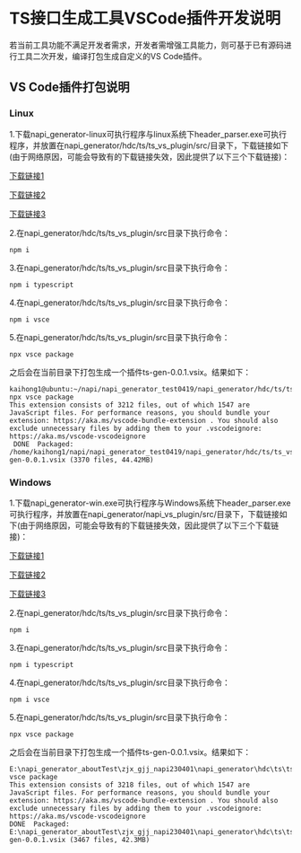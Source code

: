 # TS接口生成工具VSCode插件开发说明

若当前工具功能不满足开发者需求，开发者需增强工具能力，则可基于已有源码进行工具二次开发，编译打包生成自定义的VS Code插件。

## VS Code插件打包说明

### Linux

1.下载napi_generator-linux可执行程序与linux系统下header_parser.exe可执行程序，并放置在napi_generator/hdc/ts/ts_vs_plugin/src/目录下，下载链接如下(由于网络原因，可能会导致有的下载链接失效，因此提供了以下三个下载链接)：

[下载链接1](http://ftpkaihongdigi.i234.me:5000/sharing/kBG1c7CvT)

[下载链接2](http://ftp.kaihong.com:5000/sharing/kBG1c7CvT)

[下载链接3](http://ftp.kaihongdigi.com:5000/sharing/kBG1c7CvT)

2.在napi_generator/hdc/ts/ts_vs_plugin/src目录下执行命令：

	npm i

3.在napi_generator/hdc/ts/ts_vs_plugin/src目录下执行命令：

	npm i typescript

4.在napi_generator/hdc/ts/ts_vs_plugin/src目录下执行命令：

	npm i vsce

5.在napi_generator/hdc/ts/ts_vs_plugin/src目录下执行命令：

	npx vsce package

之后会在当前目录下打包生成一个插件ts-gen-0.0.1.vsix。结果如下：

	kaihong1@ubuntu:~/napi/napi_generator_test0419/napi_generator/hdc/ts/ts_vs_plugin/src$ npx vsce package
	This extension consists of 3212 files, out of which 1547 are JavaScript files. For performance reasons, you should bundle your extension: https://aka.ms/vscode-bundle-extension . You should also exclude unnecessary files by adding them to your .vscodeignore: https://aka.ms/vscode-vscodeignore
	 DONE  Packaged: /home/kaihong1/napi/napi_generator_test0419/napi_generator/hdc/ts/ts_vs_plugin/src/ts-gen-0.0.1.vsix (3370 files, 44.42MB)

### Windows

1.下载napi_generator-win.exe可执行程序与Windows系统下header_parser.exe可执行程序，并放置在napi_generator/napi_vs_plugin/src/目录下，下载链接如下(由于网络原因，可能会导致有的下载链接失效，因此提供了以下三个下载链接)：

[下载链接1](http://ftpkaihongdigi.i234.me:5000/sharing/kBG1c7CvT)

[下载链接2](http://ftp.kaihong.com:5000/sharing/kBG1c7CvT)

[下载链接3](http://ftp.kaihongdigi.com:5000/sharing/kBG1c7CvT)

2.在napi_generator/hdc/ts/ts_vs_plugin/src目录下执行命令：

	npm i

3.在napi_generator/hdc/ts/ts_vs_plugin/src目录下执行命令：

	npm i typescript

4.在napi_generator/hdc/ts/ts_vs_plugin/src目录下执行命令：

	npm i vsce

5.在napi_generator/hdc/ts/ts_vs_plugin/src目录下执行命令：

	npx vsce package

  之后会在当前目录下打包生成一个插件ts-gen-0.0.1.vsix。结果如下：

	E:\napi_generator_aboutTest\zjx_gjj_napi230401\napi_generator\hdc\ts\ts_vs_plugin\src>npx vsce package
	This extension consists of 3218 files, out of which 1547 are JavaScript files. For performance reasons, you should bundle your extension: https://aka.ms/vscode-bundle-extension . You should also exclude unnecessary files by adding them to your .vscodeignore: https://aka.ms/vscode-vscodeignore
	DONE  Packaged: E:\napi_generator_aboutTest\zjx_gjj_napi230401\napi_generator\hdc\ts\ts_vs_plugin\src\ts-gen-0.0.1.vsix (3467 files, 42.3MB)

